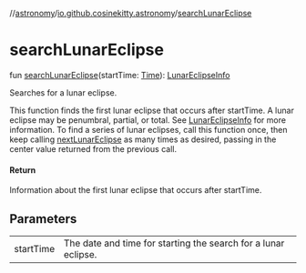 //[astronomy](../../index.md)/[io.github.cosinekitty.astronomy](index.md)/[searchLunarEclipse](search-lunar-eclipse.md)

# searchLunarEclipse

fun [searchLunarEclipse](search-lunar-eclipse.md)(startTime: [Time](-time/index.md)): [LunarEclipseInfo](-lunar-eclipse-info/index.md)

Searches for a lunar eclipse.

This function finds the first lunar eclipse that occurs after startTime. A lunar eclipse may be penumbral, partial, or total. See [LunarEclipseInfo](-lunar-eclipse-info/index.md) for more information. To find a series of lunar eclipses, call this function once, then keep calling [nextLunarEclipse](next-lunar-eclipse.md) as many times as desired, passing in the center value returned from the previous call.

#### Return

Information about the first lunar eclipse that occurs after startTime.

## Parameters

| | |
|---|---|
| startTime | The date and time for starting the search for a lunar eclipse. |
